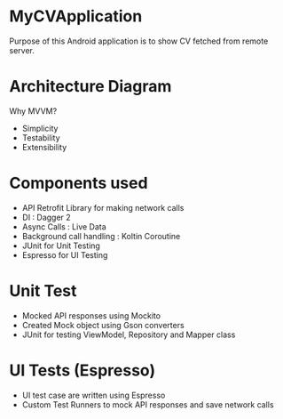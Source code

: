 # MyCVApplication
Purpose of this Android application is to show CV fetched from remote server.

# Architecture Diagram


Why MVVM?
- Simplicity
- Testability
- Extensibility

# Components used
- API Retrofit Library for making network calls
- DI : Dagger 2
- Async Calls : Live Data
- Background call handling : Koltin Coroutine
- JUnit for Unit Testing
- Espresso for UI Testing

# Unit Test
- Mocked API responses using Mockito
- Created Mock object using Gson converters
- JUnit for testing ViewModel, Repository and Mapper class

# UI Tests (Espresso)
- UI test case are written using Espresso
- Custom Test Runners to mock API responses and save network calls

